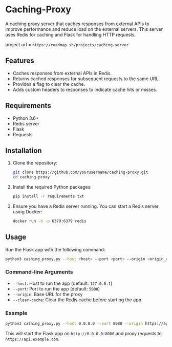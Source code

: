 # Caching-Proxy

A caching proxy server that caches responses from external APIs to improve performance and reduce load on the external servers. This server uses Redis for caching and Flask for handling HTTP requests.

project url = `https://roadmap.sh/projects/caching-server`

## Features

- Caches responses from external APIs in Redis.
- Returns cached responses for subsequent requests to the same URL.
- Provides a flag to clear the cache.
- Adds custom headers to responses to indicate cache hits or misses.

## Requirements

- Python 3.6+
- Redis server
- Flask
- Requests

## Installation

1. Clone the repository:

    ```sh
    git clone https://github.com/yourusername/caching-proxy.git
    cd caching-proxy
    ```

2. Install the required Python packages:

    ```sh
    pip install -r requirements.txt
    ```

3. Ensure you have a Redis server running. You can start a Redis server using Docker:

    ```sh
    docker run -d -p 6379:6379 redis
    ```

## Usage

Run the Flask app with the following command:

```sh
python3 cashing_proxy.py --host <host> --port <port> --origin <origin_url>
```

### Command-line Arguments

- `--host`: Host to run the app (default: `127.0.0.1`)
- `--port`: Port to run the app (default: `5000`)
- `--origin`: Base URL for the proxy
- `--clear-cache`: Clear the Redis cache before starting the app

### Example

```sh
python3 cashing_proxy.py --host 0.0.0.0 --port 8080 --origin https://api.example.com
```

This will start the Flask app on `http://0.0.0.0:8080` and proxy requests to `https://api.example.com`.
